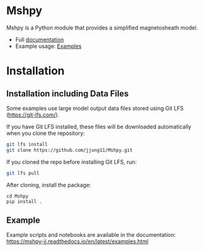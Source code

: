 # Mshpy

Mshpy is a Python module that provides a simplified magnetosheath model.

- Full [documentation](https://mshpy-jj.readthedocs.io/en/latest/index.html)
- Example usage: [Examples](https://mshpy-jj.readthedocs.io/en/latest/examples.html)

# Installation

## Installation including Data Files

Some examples use large model output data files stored using Git LFS (https://git-lfs.com/).

If you have Git LFS installed, these files will be downloaded automatically when you clone the repository:

```bash
git lfs install
git clone https://github.com/jjung11/Mshpy.git
```

If you cloned the repo before installing Git LFS, run:

```bash
git lfs pull
```

After cloning, install the package:

```
cd Mshpy
pip install .
```

## Example

Example scripts and notebooks are available in the documentation:  
https://mshpy-jj.readthedocs.io/en/latest/examples.html
